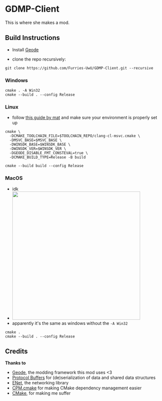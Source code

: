 # GDMP-Client

This is where she makes a mod.

## Build Instructions

- Install [Geode](https://docs.geode-sdk.org/installation)

- clone the repo recursively:

```shell
git clone https://github.com/Furries-UwU/GDMP-Client.git --recursive
```

### Windows

```shell
cmake . -A Win32
cmake --build . --config Release
```

### Linux

- follow [this guide by mat](https://gist.github.com/matcool/abb65ee59ded3766717c673014c3a2a7) and make sure your
  environment is properly set up

```shell
cmake \
  -DCMAKE_TOOLCHAIN_FILE=$TOOLCHAIN_REPO/clang-cl-msvc.cmake \
  -DMSVC_BASE=$MSVC_BASE \
  -DWINSDK_BASE=$WINSDK_BASE \
  -DWINSDK_VER=$WINSDK_VER \
  -DGEODE_DISABLE_FMT_CONSTEVAL=true \
  -DCMAKE_BUILD_TYPE=Release -B build

cmake --build build --config Release
```

### MacOS

- idk
- <img src="https://github.com/Furries-UwU/GDMP-Client/assets/78933889/f52682ee-ac69-4d4f-b7a1-a06c9873d470" width="420px">
- apparently it's the same as windows without the `-A Win32`

```shell
cmake .
cmake --build . --config Release
```

## Credits

**Thanks to**

- [Geode](https://geode-sdk.org/), the modding framework this mod uses <3
- [Protocol Buffers](https://github.com/protocolbuffers/protobuf) for (de)serialization of data and shared data
  structures
- [ENet](https://github.com/lsalzman/enet), the networking library
- [CPM.cmake](https://github.com/cpm-cmake/CPM.cmake) for making CMake dependency management easier
- [CMake](https://cmake.org/), for making me suffer
